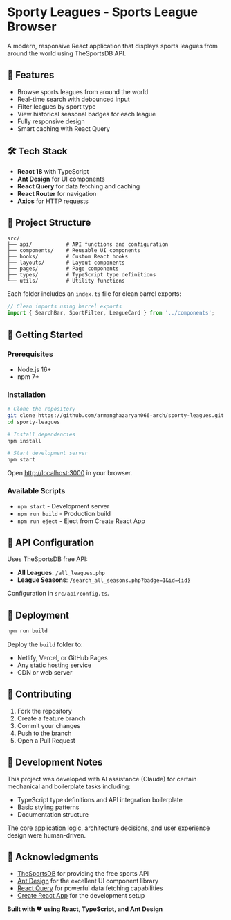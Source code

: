 # Sporty Leagues - Sports League Browser

A modern, responsive React application that displays sports leagues from around the world using TheSportsDB API.

## 🚀 Features

- Browse sports leagues from around the world
- Real-time search with debounced input
- Filter leagues by sport type
- View historical seasonal badges for each league
- Fully responsive design
- Smart caching with React Query

## 🛠 Tech Stack

- **React 18** with TypeScript
- **Ant Design** for UI components
- **React Query** for data fetching and caching
- **React Router** for navigation
- **Axios** for HTTP requests

## 📁 Project Structure

```
src/
├── api/           # API functions and configuration
├── components/    # Reusable UI components
├── hooks/         # Custom React hooks
├── layouts/       # Layout components
├── pages/         # Page components
├── types/         # TypeScript type definitions
└── utils/         # Utility functions
```

Each folder includes an `index.ts` file for clean barrel exports:

```typescript
// Clean imports using barrel exports
import { SearchBar, SportFilter, LeagueCard } from '../components';
```

## 🚀 Getting Started

### Prerequisites
- Node.js 16+
- npm 7+

### Installation

```bash
# Clone the repository
git clone https://github.com/armanghazaryan066-arch/sporty-leagues.git
cd sporty-leagues

# Install dependencies
npm install

# Start development server
npm start
```

Open [http://localhost:3000](http://localhost:3000) in your browser.

### Available Scripts

- `npm start` - Development server
- `npm run build` - Production build
- `npm run eject` - Eject from Create React App

## 🔧 API Configuration

Uses TheSportsDB free API:
- **All Leagues**: `/all_leagues.php`
- **League Seasons**: `/search_all_seasons.php?badge=1&id={id}`

Configuration in `src/api/config.ts`.

## 🚀 Deployment

```bash
npm run build
```

Deploy the `build` folder to:
- Netlify, Vercel, or GitHub Pages
- Any static hosting service
- CDN or web server

## 🤝 Contributing

1. Fork the repository
2. Create a feature branch
3. Commit your changes
4. Push to the branch
5. Open a Pull Request

## 🤖 Development Notes

This project was developed with AI assistance (Claude) for certain mechanical and boilerplate tasks including:
- TypeScript type definitions and API integration boilerplate
- Basic styling patterns
- Documentation structure

The core application logic, architecture decisions, and user experience design were human-driven.

## 🙏 Acknowledgments

- [TheSportsDB](https://www.thesportsdb.com/) for providing the free sports API
- [Ant Design](https://ant.design/) for the excellent UI component library
- [React Query](https://tanstack.com/query) for powerful data fetching capabilities
- [Create React App](https://create-react-app.dev/) for the development setup

**Built with ❤️ using React, TypeScript, and Ant Design**
